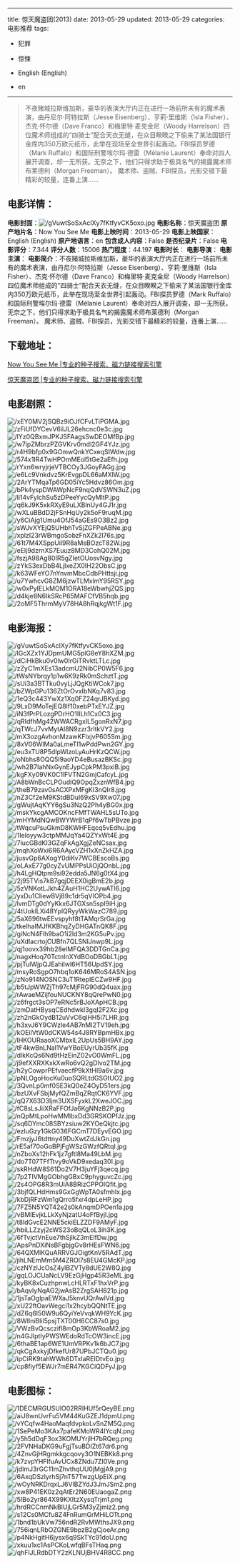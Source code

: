
---
title: 惊天魔盗团(2013)
date: 2013-05-29
updated: 2013-05-29
categories: 电影推荐
tags:
- 犯罪
- 惊悚

- English (English)
- en
---


> 不夜赌城拉斯维加斯，豪华的表演大厅内正在进行一场前所未有的魔术表演，由丹尼尔·阿特拉斯（Jesse Eisenberg）、亨莉·里维斯（Isla Fisher）、杰克·怀尔德（Dave Franco）和梅里特·麦克金尼（Woody Harrelson）四位魔术师组成的“四骑士”配合天衣无缝，在众目睽睽之下偷来了某法国银行金库内350万欧元纸币，此举在现场至全世界引起轰动。FBI探员罗德（Mark Ruffalo）和国际刑警埃尔玛·德雷（Mélanie Laurent）奉命对四人展开调查，却一无所获。无奈之下，他们只得求助于极具名气的揭露魔术师布莱德利（Morgan Freeman）。  魔术师、盗贼、FBI探员，光影交错下最精彩的较量，连番上演……

## **电影详情**：

**电影封面**：<img src="https://image.tmdb.org/t/p/w200/gVuwtSoSxAcIXy7fKtfyvCK5oxo.jpg" alt="/gVuwtSoSxAcIXy7fKtfyvCK5oxo.jpg" title="/gVuwtSoSxAcIXy7fKtfyvCK5oxo.jpg">
**电影名称**：惊天魔盗团
**原产地片名**：Now You See Me
**电影上映时间**：2013-05-29
**电影上映国家**：English (English)
**原产地语言**：en
**包含成人内容**：False
**是否纪录片**：False
**电影评分**：7.344
**评分人数**：15006
**热门程度**：44.197
**电影时长**：
**电影导演**：
**电影主演**：
**电影简介**：不夜赌城拉斯维加斯，豪华的表演大厅内正在进行一场前所未有的魔术表演，由丹尼尔·阿特拉斯（Jesse Eisenberg）、亨莉·里维斯（Isla Fisher）、杰克·怀尔德（Dave Franco）和梅里特·麦克金尼（Woody Harrelson）四位魔术师组成的“四骑士”配合天衣无缝，在众目睽睽之下偷来了某法国银行金库内350万欧元纸币，此举在现场至全世界引起轰动。FBI探员罗德（Mark Ruffalo）和国际刑警埃尔玛·德雷（Mélanie Laurent）奉命对四人展开调查，却一无所获。无奈之下，他们只得求助于极具名气的揭露魔术师布莱德利（Morgan Freeman）。  魔术师、盗贼、FBI探员，光影交错下最精彩的较量，连番上演……

## **下载地址**：
[Now You See Me |专业的种子搜索、磁力链接搜索引擎](https://movie.amd794.com:2083/?search=Now%20You%20See%20Me&ordering=&mode=match_phrase&page_size=10&page=1)

[惊天魔盗团 |专业的种子搜索、磁力链接搜索引擎](https://movie.amd794.com:2083/?search=%E6%83%8A%E5%A4%A9%E9%AD%94%E7%9B%97%E5%9B%A2&ordering=&mode=match_phrase&page_size=10&page=1)
 

## **电影剧照**：
<img src="https://image.tmdb.org/t/p/original/xEY0MV2jSQBz9iOJfCFvLTiPGMA.jpg" alt="/xEY0MV2jSQBz9iOJfCFvLTiPGMA.jpg" title="/xEY0MV2jSQBz9iOJfCFvLTiPGMA.jpg"><img src="https://image.tmdb.org/t/p/original/zFiUfDYCevV6ilJL26ehcnc0e3c.jpg" alt="/zFiUfDYCevV6ilJL26ehcnc0e3c.jpg" title="/zFiUfDYCevV6ilJL26ehcnc0e3c.jpg"><img src="https://image.tmdb.org/t/p/original/lYz0QBxmJPKJSFAagsSwDEOMfBp.jpg" alt="/lYz0QBxmJPKJSFAagsSwDEOMfBp.jpg" title="/lYz0QBxmJPKJSFAagsSwDEOMfBp.jpg"><img src="https://image.tmdb.org/t/p/original/w7ipZMbrzPZGVKrv0mdl2GF4YJz.jpg" alt="/w7ipZMbrzPZGVKrv0mdl2GF4YJz.jpg" title="/w7ipZMbrzPZGVKrv0mdl2GF4YJz.jpg"><img src="https://image.tmdb.org/t/p/original/r4H9bfp0x9GOmwQnkYCxeqSIWdw.jpg" alt="/r4H9bfp0x9GOmwQnkYCxeqSIWdw.jpg" title="/r4H9bfp0x9GOmwQnkYCxeqSIWdw.jpg"><img src="https://image.tmdb.org/t/p/original/574x1IR4TwHPOmMEol5tGe2aEfh.jpg" alt="/574x1IR4TwHPOmMEol5tGe2aEfh.jpg" title="/574x1IR4TwHPOmMEol5tGe2aEfh.jpg"><img src="https://image.tmdb.org/t/p/original/rYxn6wryjrjeVTBCOy3JGoyFAGg.jpg" alt="/rYxn6wryjrjeVTBCOy3JGoyFAGg.jpg" title="/rYxn6wryjrjeVTBCOy3JGoyFAGg.jpg"><img src="https://image.tmdb.org/t/p/original/e6Lc9Vnkdvz5KrEvgpDL66aMXlW.jpg" alt="/e6Lc9Vnkdvz5KrEvgpDL66aMXlW.jpg" title="/e6Lc9Vnkdvz5KrEvgpDL66aMXlW.jpg"><img src="https://image.tmdb.org/t/p/original/2ArYTMqaTp6GD05iYc5Hdvz86Om.jpg" alt="/2ArYTMqaTp6GD05iYc5Hdvz86Om.jpg" title="/2ArYTMqaTp6GD05iYc5Hdvz86Om.jpg"><img src="https://image.tmdb.org/t/p/original/bPk4yspDWAWpNcF9nqQdVSWN3uZ.jpg" alt="/bPk4yspDWAWpNcF9nqQdVSWN3uZ.jpg" title="/bPk4yspDWAWpNcF9nqQdVSWN3uZ.jpg"><img src="https://image.tmdb.org/t/p/original/li14vFylchSu5zDPeeYycQyMltP.jpg" alt="/li14vFylchSu5zDPeeYycQyMltP.jpg" title="/li14vFylchSu5zDPeeYycQyMltP.jpg"><img src="https://image.tmdb.org/t/p/original/q6kJ9K5xkRXyE9uLXBlnUy4GJ1r.jpg" alt="/q6kJ9K5xkRXyE9uLXBlnUy4GJ1r.jpg" title="/q6kJ9K5xkRXyE9uLXBlnUy4GJ1r.jpg"><img src="https://image.tmdb.org/t/p/original/wXLuBBdD2jFSnHqUy2k5oF9ruqM.jpg" alt="/wXLuBBdD2jFSnHqUy2k5oF9ruqM.jpg" title="/wXLuBBdD2jFSnHqUy2k5oF9ruqM.jpg"><img src="https://image.tmdb.org/t/p/original/y6CiAjg1Umu4OfJ54aGEs9O3Bz2.jpg" alt="/y6CiAjg1Umu4OfJ54aGEs9O3Bz2.jpg" title="/y6CiAjg1Umu4OfJ54aGEs9O3Bz2.jpg"><img src="https://image.tmdb.org/t/p/original/sWJvXYEjQ5UHbhTvSjZGFPeABNe.jpg" alt="/sWJvXYEjQ5UHbhTvSjZGFPeABNe.jpg" title="/sWJvXYEjQ5UHbhTvSjZGFPeABNe.jpg"><img src="https://image.tmdb.org/t/p/original/xplzI23rWBmgoSobzFnXZk2l76s.jpg" alt="/xplzI23rWBmgoSobzFnXZk2l76s.jpg" title="/xplzI23rWBmgoSobzFnXZk2l76s.jpg"><img src="https://image.tmdb.org/t/p/original/61t7M4XSppUil9R8aMsBOzcT82W.jpg" alt="/61t7M4XSppUil9R8aMsBOzcT82W.jpg" title="/61t7M4XSppUil9R8aMsBOzcT82W.jpg"><img src="https://image.tmdb.org/t/p/original/eElj9dzrnXS7Euuz8MD3CohQ02M.jpg" alt="/eElj9dzrnXS7Euuz8MD3CohQ02M.jpg" title="/eElj9dzrnXS7Euuz8MD3CohQ02M.jpg"><img src="https://image.tmdb.org/t/p/original/fszjA98Ag80IR5gZIetOUosvNgy.jpg" alt="/fszjA98Ag80IR5gZIetOUosvNgy.jpg" title="/fszjA98Ag80IR5gZIetOUosvNgy.jpg"><img src="https://image.tmdb.org/t/p/original/zYkS3exDbB4LjIxeZX0IH22ObsC.jpg" alt="/zYkS3exDbB4LjIxeZX0IH22ObsC.jpg" title="/zYkS3exDbB4LjIxeZX0IH22ObsC.jpg"><img src="https://image.tmdb.org/t/p/original/k63WFeYO7nYnvmMbcCdbPHttsji.jpg" alt="/k63WFeYO7nYnvmMbcCdbPHttsji.jpg" title="/k63WFeYO7nYnvmMbcCdbPHttsji.jpg"><img src="https://image.tmdb.org/t/p/original/u7YwhcvG8ZM6jzwTLMxlmY95RSY.jpg" alt="/u7YwhcvG8ZM6jzwTLMxlmY95RSY.jpg" title="/u7YwhcvG8ZM6jzwTLMxlmY95RSY.jpg"><img src="https://image.tmdb.org/t/p/original/w0xPyIELkMOM1ORA18eWbwhjZQS.jpg" alt="/w0xPyIELkMOM1ORA18eWbwhjZQS.jpg" title="/w0xPyIELkMOM1ORA18eWbwhjZQS.jpg"><img src="https://image.tmdb.org/t/p/original/d4kje8N6IkSRcP65MAFCfVB5hqb.jpg" alt="/d4kje8N6IkSRcP65MAFCfVB5hqb.jpg" title="/d4kje8N6IkSRcP65MAFCfVB5hqb.jpg"><img src="https://image.tmdb.org/t/p/original/2oMF5ThrmMyV78HA8hRqjkgWt1F.jpg" alt="/2oMF5ThrmMyV78HA8hRqjkgWt1F.jpg" title="/2oMF5ThrmMyV78HA8hRqjkgWt1F.jpg">

## **电影海报**：
<img src="https://image.tmdb.org/t/p/original/gVuwtSoSxAcIXy7fKtfyvCK5oxo.jpg" alt="/gVuwtSoSxAcIXy7fKtfyvCK5oxo.jpg" title="/gVuwtSoSxAcIXy7fKtfyvCK5oxo.jpg"><img src="https://image.tmdb.org/t/p/original/lGcXZx1YJDpmUMG5plG8eY8hXZM.jpg" alt="/lGcXZx1YJDpmUMG5plG8eY8hXZM.jpg" title="/lGcXZx1YJDpmUMG5plG8eY8hXZM.jpg"><img src="https://image.tmdb.org/t/p/original/dCiHkBku0v0lw0IrGiTRvktLTLc.jpg" alt="/dCiHkBku0v0lw0IrGiTRvktLTLc.jpg" title="/dCiHkBku0v0lw0IrGiTRvktLTLc.jpg"><img src="https://image.tmdb.org/t/p/original/zZyC1mXEs13adcmU2NibCP0W5F6.jpg" alt="/zZyC1mXEs13adcmU2NibCP0W5F6.jpg" title="/zZyC1mXEs13adcmU2NibCP0W5F6.jpg"><img src="https://image.tmdb.org/t/p/original/tWsNYbrqy1p1w6K9zRk0mSchztT.jpg" alt="/tWsNYbrqy1p1w6K9zRk0mSchztT.jpg" title="/tWsNYbrqy1p1w6K9zRk0mSchztT.jpg"><img src="https://image.tmdb.org/t/p/original/sUi3a3BTTku0vyLjJQgKtiWCok7.jpg" alt="/sUi3a3BTTku0vyLjJQgKtiWCok7.jpg" title="/sUi3a3BTTku0vyLjJQgKtiWCok7.jpg"><img src="https://image.tmdb.org/t/p/original/bZWpGPu136ZtOrOvxIbNKq7v83.jpg" alt="/bZWpGPu136ZtOrOvxIbNKq7v83.jpg" title="/bZWpGPu136ZtOrOvxIbNKq7v83.jpg"><img src="https://image.tmdb.org/t/p/original/1eQ3c443YwXz1Xq0FZ24qrJBKyd.jpg" alt="/1eQ3c443YwXz1Xq0FZ24qrJBKyd.jpg" title="/1eQ3c443YwXz1Xq0FZ24qrJBKyd.jpg"><img src="https://image.tmdb.org/t/p/original/9LxD9MoTejEQ8lf10xebPTxEYJZ.jpg" alt="/9LxD9MoTejEQ8lf10xebPTxEYJZ.jpg" title="/9LxD9MoTejEQ8lf10xebPTxEYJZ.jpg"><img src="https://image.tmdb.org/t/p/original/iN3fPrPLozgPDrHO1IILh1Cx0C3.jpg" alt="/iN3fPrPLozgPDrHO1IILh1Cx0C3.jpg" title="/iN3fPrPLozgPDrHO1IILh1Cx0C3.jpg"><img src="https://image.tmdb.org/t/p/original/qRIdfhMg42WWACRgxIL5gonRxN7.jpg" alt="/qRIdfhMg42WWACRgxIL5gonRxN7.jpg" title="/qRIdfhMg42WWACRgxIL5gonRxN7.jpg"><img src="https://image.tmdb.org/t/p/original/qTWcJ7vvMytAl8N9zzr3rltkVY2.jpg" alt="/qTWcJ7vvMytAl8N9zzr3rltkVY2.jpg" title="/qTWcJ7vvMytAl8N9zzr3rltkVY2.jpg"><img src="https://image.tmdb.org/t/p/original/mX3ozgAvhonMzawKFlxjvP605Sm.jpg" alt="/mX3ozgAvhonMzawKFlxjvP605Sm.jpg" title="/mX3ozgAvhonMzawKFlxjvP605Sm.jpg"><img src="https://image.tmdb.org/t/p/original/8xV06WlMa0aLmeTI1wPddPwn2GY.jpg" alt="/8xV06WlMa0aLmeTI1wPddPwn2GY.jpg" title="/8xV06WlMa0aLmeTI1wPddPwn2GY.jpg"><img src="https://image.tmdb.org/t/p/original/eu3xTU8P5dIpWlzoLyAuHrKzQCW.jpg" alt="/eu3xTU8P5dIpWlzoLyAuHrKzQCW.jpg" title="/eu3xTU8P5dIpWlzoLyAuHrKzQCW.jpg"><img src="https://image.tmdb.org/t/p/original/oNbhs8OQQ5I9aoYD4eBusazBKSc.jpg" alt="/oNbhs8OQQ5I9aoYD4eBusazBKSc.jpg" title="/oNbhs8OQQ5I9aoYD4eBusazBKSc.jpg"><img src="https://image.tmdb.org/t/p/original/wh2B7IahNxGynEJypCpkPM3pxiB.jpg" alt="/wh2B7IahNxGynEJypCpkPM3pxiB.jpg" title="/wh2B7IahNxGynEJypCpkPM3pxiB.jpg"><img src="https://image.tmdb.org/t/p/original/kgFXy09VK0C1lFVTN2GmjCafcyL.jpg" alt="/kgFXy09VK0C1lFVTN2GmjCafcyL.jpg" title="/kgFXy09VK0C1lFVTN2GmjCafcyL.jpg"><img src="https://image.tmdb.org/t/p/original/A8bWnBcCLPOudlQ9OpqZxznWfB4.jpg" alt="/A8bWnBcCLPOudlQ9OpqZxznWfB4.jpg" title="/A8bWnBcCLPOudlQ9OpqZxznWfB4.jpg"><img src="https://image.tmdb.org/t/p/original/theB79zav0sACXPxMFgKI3nQIr8.jpg" alt="/theB79zav0sACXPxMFgKI3nQIr8.jpg" title="/theB79zav0sACXPxMFgKI3nQIr8.jpg"><img src="https://image.tmdb.org/t/p/original/nZ3Cf2eM9KStdBDuI69xSV9Xw07.jpg" alt="/nZ3Cf2eM9KStdBDuI69xSV9Xw07.jpg" title="/nZ3Cf2eM9KStdBDuI69xSV9Xw07.jpg"><img src="https://image.tmdb.org/t/p/original/gWujtAqKYY6gSu3NzQ2Ph4yBG0x.jpg" alt="/gWujtAqKYY6gSu3NzQ2Ph4yBG0x.jpg" title="/gWujtAqKYY6gSu3NzQ2Ph4yBG0x.jpg"><img src="https://image.tmdb.org/t/p/original/mskYkcgAMCOKncFMfTWAHL5sUTo.jpg" alt="/mskYkcgAMCOKncFMfTWAHL5sUTo.jpg" title="/mskYkcgAMCOKncFMfTWAHL5sUTo.jpg"><img src="https://image.tmdb.org/t/p/original/mHYMdNQwBWYWrB1qPf6wTbPBvze.jpg" alt="/mHYMdNQwBWYWrB1qPf6wTbPBvze.jpg" title="/mHYMdNQwBWYWrB1qPf6wTbPBvze.jpg"><img src="https://image.tmdb.org/t/p/original/tWqcuPsuGkmD8KWHFEqcq5vEdhu.jpg" alt="/tWqcuPsuGkmD8KWHFEqcq5vEdhu.jpg" title="/tWqcuPsuGkmD8KWHFEqcq5vEdhu.jpg"><img src="https://image.tmdb.org/t/p/original/1Ieloyyw3ctpMMJqYa4QZYxWt4E.jpg" alt="/1Ieloyyw3ctpMMJqYa4QZYxWt4E.jpg" title="/1Ieloyyw3ctpMMJqYa4QZYxWt4E.jpg"><img src="https://image.tmdb.org/t/p/original/7iucGBdKI3GZqFkAgXgjZeNCsax.jpg" alt="/7iucGBdKI3GZqFkAgXgjZeNCsax.jpg" title="/7iucGBdKI3GZqFkAgXgjZeNCsax.jpg"><img src="https://image.tmdb.org/t/p/original/mqhXoWxi6R6AAycVZH1xXnZkHZA.jpg" alt="/mqhXoWxi6R6AAycVZH1xXnZkHZA.jpg" title="/mqhXoWxi6R6AAycVZH1xXnZkHZA.jpg"><img src="https://image.tmdb.org/t/p/original/jusvGp6AXogY0diKv7WCBEscoBs.jpg" alt="/jusvGp6AXogY0diKv7WCBEscoBs.jpg" title="/jusvGp6AXogY0diKv7WCBEscoBs.jpg"><img src="https://image.tmdb.org/t/p/original/oLAxE77g0cyZvUMPPsUiOjQOnbL.jpg" alt="/oLAxE77g0cyZvUMPPsUiOjQOnbL.jpg" title="/oLAxE77g0cyZvUMPPsUiOjQOnbL.jpg"><img src="https://image.tmdb.org/t/p/original/h4LgHQtpm9si92edda5JN6g0tX4.jpg" alt="/h4LgHQtpm9si92edda5JN6g0tX4.jpg" title="/h4LgHQtpm9si92edda5JN6g0tX4.jpg"><img src="https://image.tmdb.org/t/p/original/2j95TVis7kB7gqjDEEX0igBmE2b.jpg" alt="/2j95TVis7kB7gqjDEEX0igBmE2b.jpg" title="/2j95TVis7kB7gqjDEEX0igBmE2b.jpg"><img src="https://image.tmdb.org/t/p/original/5zVNKotLJkh4ZAuH1HC2UywATl6.jpg" alt="/5zVNKotLJkh4ZAuH1HC2UywATl6.jpg" title="/5zVNKotLJkh4ZAuH1HC2UywATl6.jpg"><img src="https://image.tmdb.org/t/p/original/yxDu1CIiewBVj89c1dr5qVIOPb4.jpg" alt="/yxDu1CIiewBVj89c1dr5qVIOPb4.jpg" title="/yxDu1CIiewBVj89c1dr5qVIOPb4.jpg"><img src="https://image.tmdb.org/t/p/original/lvmDTg0dYyKkx6JTGXsn5spI9iH.jpg" alt="/lvmDTg0dYyKkx6JTGXsn5spI9iH.jpg" title="/lvmDTg0dYyKkx6JTGXsn5spI9iH.jpg"><img src="https://image.tmdb.org/t/p/original/4tUoklLXi48YplQRyyWkWazC789.jpg" alt="/4tUoklLXi48YplQRyyWkWazC789.jpg" title="/4tUoklLXi48YplQRyyWkWazC789.jpg"><img src="https://image.tmdb.org/t/p/original/5aX696twEEvspyhf8tTAMqrSrGa.jpg" alt="/5aX696twEEvspyhf8tTAMqrSrGa.jpg" title="/5aX696twEEvspyhf8tTAMqrSrGa.jpg"><img src="https://image.tmdb.org/t/p/original/tkelhaIMJfKKBhqZyDHGATnQK8F.jpg" alt="/tkelhaIMJfKKBhqZyDHGATnQK8F.jpg" title="/tkelhaIMJfKKBhqZyDHGATnQK8F.jpg"><img src="https://image.tmdb.org/t/p/original/giNcN4Flh9baO1i2ld3m2KG5uPv.jpg" alt="/giNcN4Flh9baO1i2ld3m2KG5uPv.jpg" title="/giNcN4Flh9baO1i2ld3m2KG5uPv.jpg"><img src="https://image.tmdb.org/t/p/original/uXdIacrtojCUBfn7QLSNIJnwp9L.jpg" alt="/uXdIacrtojCUBfn7QLSNIJnwp9L.jpg" title="/uXdIacrtojCUBfn7QLSNIJnwp9L.jpg"><img src="https://image.tmdb.org/t/p/original/qj1oovx39hb28eIMFQA3DDTGnCa.jpg" alt="/qj1oovx39hb28eIMFQA3DDTGnCa.jpg" title="/qj1oovx39hb28eIMFQA3DDTGnCa.jpg"><img src="https://image.tmdb.org/t/p/original/nagxHoq70TctnlnXYdBOoDBGbL1.jpg" alt="/nagxHoq70TctnlnXYdBOoDBGbL1.jpg" title="/nagxHoq70TctnlnXYdBOoDBGbL1.jpg"><img src="https://image.tmdb.org/t/p/original/pjTulWjpQJEahilwl6HT56UpdSY.jpg" alt="/pjTulWjpQJEahilwl6HT56UpdSY.jpg" title="/pjTulWjpQJEahilwl6HT56UpdSY.jpg"><img src="https://image.tmdb.org/t/p/original/msyRoSgpO7hbq1oK646MRoS4ASN.jpg" alt="/msyRoSgpO7hbq1oK646MRoS4ASN.jpg" title="/msyRoSgpO7hbq1oK646MRoS4ASN.jpg"><img src="https://image.tmdb.org/t/p/original/zNo914NOSNC3uT1RtepIECZw9HF.jpg" alt="/zNo914NOSNC3uT1RtepIECZw9HF.jpg" title="/zNo914NOSNC3uT1RtepIECZw9HF.jpg"><img src="https://image.tmdb.org/t/p/original/b5tJpWWZjTh97cMjFRG90dQ4uax.jpg" alt="/b5tJpWWZjTh97cMjFRG90dQ4uax.jpg" title="/b5tJpWWZjTh97cMjFRG90dQ4uax.jpg"><img src="https://image.tmdb.org/t/p/original/rAwaeMZijfouNUCKNY8qQrePwN0.jpg" alt="/rAwaeMZijfouNUCKNY8qQrePwN0.jpg" title="/rAwaeMZijfouNUCKNY8qQrePwN0.jpg"><img src="https://image.tmdb.org/t/p/original/z6frgct3sOP7eRNc5rBJoXApHCB.jpg" alt="/z6frgct3sOP7eRNc5rBJoXApHCB.jpg" title="/z6frgct3sOP7eRNc5rBJoXApHCB.jpg"><img src="https://image.tmdb.org/t/p/original/zmDatHBysqCEdhdwkI3gqI2F2Xc.jpg" alt="/zmDatHBysqCEdhdwkI3gqI2F2Xc.jpg" title="/zmDatHBysqCEdhdwkI3gqI2F2Xc.jpg"><img src="https://image.tmdb.org/t/p/original/zh2nGkOydB12uVvC6qlHH5i7LHR.jpg" alt="/zh2nGkOydB12uVvC6qlHH5i7LHR.jpg" title="/zh2nGkOydB12uVvC6qlHH5i7LHR.jpg"><img src="https://image.tmdb.org/t/p/original/h3xvJ6Y9CWzle4AB7nMI2TV19eh.jpg" alt="/h3xvJ6Y9CWzle4AB7nMI2TV19eh.jpg" title="/h3xvJ6Y9CWzle4AB7nMI2TV19eh.jpg"><img src="https://image.tmdb.org/t/p/original/kOEilVtW0dCKW54s4J8RYBpmHBx.jpg" alt="/kOEilVtW0dCKW54s4J8RYBpmHBx.jpg" title="/kOEilVtW0dCKW54s4J8RYBpmHBx.jpg"><img src="https://image.tmdb.org/t/p/original/lHKOURaaoXCMbxlL2UpUs5BH9AY.jpg" alt="/lHKOURaaoXCMbxlL2UpUs5BH9AY.jpg" title="/lHKOURaaoXCMbxlL2UpUs5BH9AY.jpg"><img src="https://image.tmdb.org/t/p/original/tF4kwBnLNaI1VwYBoEUyrUb35fK.jpg" alt="/tF4kwBnLNaI1VwYBoEUyrUb35fK.jpg" title="/tF4kwBnLNaI1VwYBoEUyrUb35fK.jpg"><img src="https://image.tmdb.org/t/p/original/dlkKcQs6Nd9tHzEinZ02vO0WmFL.jpg" alt="/dlkKcQs6Nd9tHzEinZ02vO0WmFL.jpg" title="/dlkKcQs6Nd9tHzEinZ02vO0WmFL.jpg"><img src="https://image.tmdb.org/t/p/original/j9efXXRXKxkXwRo6vQ2gDIvo2TM.jpg" alt="/j9efXXRXKxkXwRo6vQ2gDIvo2TM.jpg" title="/j9efXXRXKxkXwRo6vQ2gDIvo2TM.jpg"><img src="https://image.tmdb.org/t/p/original/h2yCowprPEfvaecfP9kXtHI9a6v.jpg" alt="/h2yCowprPEfvaecfP9kXtHI9a6v.jpg" title="/h2yCowprPEfvaecfP9kXtHI9a6v.jpg"><img src="https://image.tmdb.org/t/p/original/pNLOgoHocKu0uoSQRLtdGSGtUO2.jpg" alt="/pNLOgoHocKu0uoSQRLtdGSGtUO2.jpg" title="/pNLOgoHocKu0uoSQRLtdGSGtUO2.jpg"><img src="https://image.tmdb.org/t/p/original/3QvnLp0mf0SE3kQ0eZ4OyD51ers.jpg" alt="/3QvnLp0mf0SE3kQ0eZ4OyD51ers.jpg" title="/3QvnLp0mf0SE3kQ0eZ4OyD51ers.jpg"><img src="https://image.tmdb.org/t/p/original/bzUXvFSbjMyfQZmBqZRqtCK6YVF.jpg" alt="/bzUXvFSbjMyfQZmBqZRqtCK6YVF.jpg" title="/bzUXvFSbjMyfQZmBqZRqtCK6YVF.jpg"><img src="https://image.tmdb.org/t/p/original/qQ7X63D3Ijm3UXSFyxkL2XweJOC.jpg" alt="/qQ7X63D3Ijm3UXSFyxkL2XweJOC.jpg" title="/qQ7X63D3Ijm3UXSFyxkL2XweJOC.jpg"><img src="https://image.tmdb.org/t/p/original/fC8sLsJiiXRaFFOfJa6KgNNzB2P.jpg" alt="/fC8sLsJiiXRaFFOfJa6KgNNzB2P.jpg" title="/fC8sLsJiiXRaFFOfJa6KgNNzB2P.jpg"><img src="https://image.tmdb.org/t/p/original/nQpMtLpoHwMMIbxDd3GRSKOPfJz.jpg" alt="/nQpMtLpoHwMMIbxDd3GRSKOPfJz.jpg" title="/nQpMtLpoHwMMIbxDd3GRSKOPfJz.jpg"><img src="https://image.tmdb.org/t/p/original/sq6DYmc08SBYzsiuw2KYOeQkjtc.jpg" alt="/sq6DYmc08SBYzsiuw2KYOeQkjtc.jpg" title="/sq6DYmc08SBYzsiuw2KYOeQkjtc.jpg"><img src="https://image.tmdb.org/t/p/original/ezluGzy1GkG036FGCmT7DEyvEGO.jpg" alt="/ezluGzy1GkG036FGCmT7DEyvEGO.jpg" title="/ezluGzy1GkG036FGCmT7DEyvEGO.jpg"><img src="https://image.tmdb.org/t/p/original/FmzjyJ6tdttny49DuXwtZdJkGn.jpg" alt="/FmzjyJ6tdttny49DuXwtZdJkGn.jpg" title="/FmzjyJ6tdttny49DuXwtZdJkGn.jpg"><img src="https://image.tmdb.org/t/p/original/rE5af70oGoBPjFgWSzGWzfQRtqI.jpg" alt="/rE5af70oGoBPjFgWSzGWzfQRtqI.jpg" title="/rE5af70oGoBPjFgWSzGWzfQRtqI.jpg"><img src="https://image.tmdb.org/t/p/original/nZboXs12hFk1jz7gftl8Ma49LbM.jpg" alt="/nZboXs12hFk1jz7gftl8Ma49LbM.jpg" title="/nZboXs12hFk1jz7gftl8Ma49LbM.jpg"><img src="https://image.tmdb.org/t/p/original/do7T07TFfTtvy9oVkD9xedaq30I.jpg" alt="/do7T07TFfTtvy9oVkD9xedaq30I.jpg" title="/do7T07TFfTtvy9oVkD9xedaq30I.jpg"><img src="https://image.tmdb.org/t/p/original/skRHdW8S61Do2V7H3juYFj3qecq.jpg" alt="/skRHdW8S61Do2V7H3juYFj3qecq.jpg" title="/skRHdW8S61Do2V7H3juYFj3qecq.jpg"><img src="https://image.tmdb.org/t/p/original/7p2TIVMgGObhgGBxC9phyguvcZc.jpg" alt="/7p2TIVMgGObhgGBxC9phyguvcZc.jpg" title="/7p2TIVMgGObhgGBxC9phyguvcZc.jpg"><img src="https://image.tmdb.org/t/p/original/2s4OPG8R3mUiA8BRizCPPOIQfit.jpg" alt="/2s4OPG8R3mUiA8BRizCPPOIQfit.jpg" title="/2s4OPG8R3mUiA8BRizCPPOIQfit.jpg"><img src="https://image.tmdb.org/t/p/original/3bjfQLHdHms9GxGgWpTA0sfmhIx.jpg" alt="/3bjfQLHdHms9GxGgWpTA0sfmhIx.jpg" title="/3bjfQLHdHms9GxGgWpTA0sfmhIx.jpg"><img src="https://image.tmdb.org/t/p/original/kbDjRFzWm1gQrro5fxr4dpLeHP.jpg" alt="/kbDjRFzWm1gQrro5fxr4dpLeHP.jpg" title="/kbDjRFzWm1gQrro5fxr4dpLeHP.jpg"><img src="https://image.tmdb.org/t/p/original/7FZ5N5YQT42e2s0kAnqmDPOen1a.jpg" alt="/7FZ5N5YQT42e2s0kAnqmDPOen1a.jpg" title="/7FZ5N5YQT42e2s0kAnqmDPOen1a.jpg"><img src="https://image.tmdb.org/t/p/original/vBMlEvjkLLkXyNjzatU4oFfByjI.jpg" alt="/vBMlEvjkLLkXyNjzatU4oFfByjI.jpg" title="/vBMlEvjkLLkXyNjzatU4oFfByjI.jpg"><img src="https://image.tmdb.org/t/p/original/t8ldGvcE2NNE5ckiELZZDF9AMyF.jpg" alt="/t8ldGvcE2NNE5ckiELZZDF9AMyF.jpg" title="/t8ldGvcE2NNE5ckiELZZDF9AMyF.jpg"><img src="https://image.tmdb.org/t/p/original/hbiLLZzyj2cWS23oBqQLoL3ih3K.jpg" alt="/hbiLLZzyj2cWS23oBqQLoL3ih3K.jpg" title="/hbiLLZzyj2cWS23oBqQLoL3ih3K.jpg"><img src="https://image.tmdb.org/t/p/original/6fTvjctVnEue7thSjlkZ3mElfDw.jpg" alt="/6fTvjctVnEue7thSjlkZ3mElfDw.jpg" title="/6fTvjctVnEue7thSjlkZ3mElfDw.jpg"><img src="https://image.tmdb.org/t/p/original/ApsPnDXiNsBFgbjgGv8rHEsFWN6.jpg" alt="/ApsPnDXiNsBFgbjgGv8rHEsFWN6.jpg" title="/ApsPnDXiNsBFgbjgGv8rHEsFWN6.jpg"><img src="https://image.tmdb.org/t/p/original/64QXMlKQuARRVGJOigtKnV5RAdT.jpg" alt="/64QXMlKQuARRVGJOigtKnV5RAdT.jpg" title="/64QXMlKQuARRVGJOigtKnV5RAdT.jpg"><img src="https://image.tmdb.org/t/p/original/jihLNEmMm5M4ZROl7s8EU4GMcKP.jpg" alt="/jihLNEmMm5M4ZROl7s8EU4GMcKP.jpg" title="/jihLNEmMm5M4ZROl7s8EU4GMcKP.jpg"><img src="https://image.tmdb.org/t/p/original/czNYzlJcOsZ4ylBZVTy8dUE2W8Q.jpg" alt="/czNYzlJcOsZ4ylBZVTy8dUE2W8Q.jpg" title="/czNYzlJcOsZ4ylBZVTy8dUE2W8Q.jpg"><img src="https://image.tmdb.org/t/p/original/gqLOJCUaNcLV9EzGjHgp45R3eML.jpg" alt="/gqLOJCUaNcLV9EzGjHgp45R3eML.jpg" title="/gqLOJCUaNcLV9EzGjHgp45R3eML.jpg"><img src="https://image.tmdb.org/t/p/original/kyBK8xCuzhpnwLcHLRTxF1hxVrP.jpg" alt="/kyBK8xCuzhpnwLcHLRTxF1hxVrP.jpg" title="/kyBK8xCuzhpnwLcHLRTxF1hxVrP.jpg"><img src="https://image.tmdb.org/t/p/original/bAqvlyNqAG2jwAsB2ZrgSAH821p.jpg" alt="/bAqvlyNqAG2jwAsB2ZrgSAH821p.jpg" title="/bAqvlyNqAG2jwAsB2ZrgSAH821p.jpg"><img src="https://image.tmdb.org/t/p/original/1jsTaOglpaEWXaJ5knvUQrAwlVd.jpg" alt="/1jsTaOglpaEWXaJ5knvUQrAwlVd.jpg" title="/1jsTaOglpaEWXaJ5knvUQrAwlVd.jpg"><img src="https://image.tmdb.org/t/p/original/xU22ftOavWegci1x2hcybQQNtTE.jpg" alt="/xU22ftOavWegci1x2hcybQQNtTE.jpg" title="/xU22ftOavWegci1x2hcybQQNtTE.jpg"><img src="https://image.tmdb.org/t/p/original/dZ6q6I50W9u6QyiYeVvqkWH9YcK.jpg" alt="/dZ6q6I50W9u6QyiYeVvqkWH9YcK.jpg" title="/dZ6q6I50W9u6QyiYeVvqkWH9YcK.jpg"><img src="https://image.tmdb.org/t/p/original/8WIlniBliI5psjTXT00H6CC87s0.jpg" alt="/8WIlniBliI5psjTXT00H6CC87s0.jpg" title="/8WIlniBliI5psjTXT00H6CC87s0.jpg"><img src="https://image.tmdb.org/t/p/original/VWzBvQcsczifl8mOp3KbWRoaM2.jpg" alt="/VWzBvQcsczifl8mOp3KbWRoaM2.jpg" title="/VWzBvQcsczifl8mOp3KbWRoaM2.jpg"><img src="https://image.tmdb.org/t/p/original/n4GJlptIyPWSWEdoRdTcOW3incE.jpg" alt="/n4GJlptIyPWSWEdoRdTcOW3incE.jpg" title="/n4GJlptIyPWSWEdoRdTcOW3incE.jpg"><img src="https://image.tmdb.org/t/p/original/6thaBE1ap6WE1UmVRPKv1k6bJC7.jpg" alt="/6thaBE1ap6WE1UmVRPKv1k6bJC7.jpg" title="/6thaBE1ap6WE1UmVRPKv1k6bJC7.jpg"><img src="https://image.tmdb.org/t/p/original/qkCgAxkyjDfkefUr87UPbJCTQu0.jpg" alt="/qkCgAxkyjDfkefUr87UPbJCTQu0.jpg" title="/qkCgAxkyjDfkefUr87UPbJCTQu0.jpg"><img src="https://image.tmdb.org/t/p/original/ipCiRK9tahWWh6DTxIaREIDtvEo.jpg" alt="/ipCiRK9tahWWh6DTxIaREIDtvEo.jpg" title="/ipCiRK9tahWWh6DTxIaREIDtvEo.jpg"><img src="https://image.tmdb.org/t/p/original/cp8fiyf5EWJr7mER47KGCiQDFyJ.jpg" alt="/cp8fiyf5EWJr7mER47KGCiQDFyJ.jpg" title="/cp8fiyf5EWJr7mER47KGCiQDFyJ.jpg">

## **电影图标**：
<img src="https://image.tmdb.org/t/p/original/1DECMRGUSUlO02RRIHUf5rQeyBE.png" alt="/1DECMRGUSUlO02RRIHUf5rQeyBE.png" title="/1DECMRGUSUlO02RRIHUf5rQeyBE.png"><img src="https://image.tmdb.org/t/p/original/aiJ8wnUvrFu5VM44KuGZEJ1dpmU.png" alt="/aiJ8wnUvrFu5VM44KuGZEJ1dpmU.png" title="/aiJ8wnUvrFu5VM44KuGZEJ1dpmU.png"><img src="https://image.tmdb.org/t/p/original/vYCqfw4HaoMaqfdvpkoLvSnZM5Q.png" alt="/vYCqfw4HaoMaqfdvpkoLvSnZM5Q.png" title="/vYCqfw4HaoMaqfdvpkoLvSnZM5Q.png"><img src="https://image.tmdb.org/t/p/original/1SePeMo3KAx7pafeKMoWR4IYcqN.png" alt="/1SePeMo3KAx7pafeKMoWR4IYcqN.png" title="/1SePeMo3KAx7pafeKMoWR4IYcqN.png"><img src="https://image.tmdb.org/t/p/original/y5h5dDqF3ox3KOMUYrjIH7bRQeg.png" alt="/y5h5dDqF3ox3KOMUYrjIH7bRQeg.png" title="/y5h5dDqF3ox3KOMUYrjIH7bRQeg.png"><img src="https://image.tmdb.org/t/p/original/2FVNHaDKG9uFgjTsuBDIZt67dr6.png" alt="/2FVNHaDKG9uFgjTsuBDIZt67dr6.png" title="/2FVNHaDKG9uFgjTsuBDIZt67dr6.png"><img src="https://image.tmdb.org/t/p/original/4ZnvGjHRgmkkgcqovy3O1NEBKk8.png" alt="/4ZnvGjHRgmkkgcqovy3O1NEBKk8.png" title="/4ZnvGjHRgmkkgcqovy3O1NEBKk8.png"><img src="https://image.tmdb.org/t/p/original/k7zvpYHFlfuAvUCx8ZNdu7ZI0Ve.png" alt="/k7zvpYHFlfuAvUCx8ZNdu7ZI0Ve.png" title="/k7zvpYHFlfuAvUCx8ZNdu7ZI0Ve.png"><img src="https://image.tmdb.org/t/p/original/jdlmJ3rGC11mZhvthqUU0jMgjA9.png" alt="/jdlmJ3rGC11mZhvthqUU0jMgjA9.png" title="/jdlmJ3rGC11mZhvthqUU0jMgjA9.png"><img src="https://image.tmdb.org/t/p/original/6AxqDSzlyrhSj7nT57TwzgUpEiX.png" alt="/6AxqDSzlyrhSj7nT57TwzgUpEiX.png" title="/6AxqDSzlyrhSj7nT57TwzgUpEiX.png"><img src="https://image.tmdb.org/t/p/original/wOyNRKDrqxLJ6VlBZYdJ3JmJSm2.png" alt="/wOyNRKDrqxLJ6VlBZYdJ3JmJSm2.png" title="/wOyNRKDrqxLJ6VlBZYdJ3JmJSm2.png"><img src="https://image.tmdb.org/t/p/original/xw8P41EK0z2qAtEr2N60EUaogaZ.png" alt="/xw8P41EK0z2qAtEr2N60EUaogaZ.png" title="/xw8P41EK0z2qAtEr2N60EUaogaZ.png"><img src="https://image.tmdb.org/t/p/original/5IBo2yr864X99KXItzXysqTrjm1.png" alt="/5IBo2yr864X99KXItzXysqTrjm1.png" title="/5IBo2yr864X99KXItzXysqTrjm1.png"><img src="https://image.tmdb.org/t/p/original/hrdRCCnmNkBlUjLGr5M3yZjmiz2.png" alt="/hrdRCCnmNkBlUjLGr5M3yZjmiz2.png" title="/hrdRCCnmNkBlUjLGr5M3yZjmiz2.png"><img src="https://image.tmdb.org/t/p/original/s12Cs0MCfu8Z4FnRumGrMHiLOTt.png" alt="/s12Cs0MCfu8Z4FnRumGrMHiLOTt.png" title="/s12Cs0MCfu8Z4FnRumGrMHiLOTt.png"><img src="https://image.tmdb.org/t/p/original/1bnd1bUkVw756ndR2RvMWthsJX9.png" alt="/1bnd1bUkVw756ndR2RvMWthsJX9.png" title="/1bnd1bUkVw756ndR2RvMWthsJX9.png"><img src="https://image.tmdb.org/t/p/original/756iqnLRbOZGNE9bpzB2gCjoeAr.png" alt="/756iqnLRbOZGNE9bpzB2gCjoeAr.png" title="/756iqnLRbOZGNE9bpzB2gCjoeAr.png"><img src="https://image.tmdb.org/t/p/original/p4NkHgitH6jysx6q9SkTYc91doU.png" alt="/p4NkHgitH6jysx6q9SkTYc91doU.png" title="/p4NkHgitH6jysx6q9SkTYc91doU.png"><img src="https://image.tmdb.org/t/p/original/xkuu1xc1AsPCKoLwfqBFsTHaq.png" alt="/xkuu1xc1AsPCKoLwfqBFsTHaq.png" title="/xkuu1xc1AsPCKoLwfqBFsTHaq.png"><img src="https://image.tmdb.org/t/p/original/qhFlJLRdbDTY2zKLNUjBHV4R8CC.png" alt="/qhFlJLRdbDTY2zKLNUjBHV4R8CC.png" title="/qhFlJLRdbDTY2zKLNUjBHV4R8CC.png">
